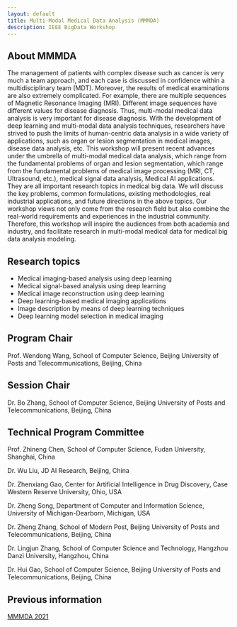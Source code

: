 ```yaml
---
layout: default
title: Multi-Modal Medical Data Analysis (MMMDA)
description: IEEE BigData Workshop
---
```


## About MMMDA

The management of patients with complex disease such as cancer is very much a team approach, and each case is discussed in confidence within a multidisciplinary team (MDT). Moreover, the results of medical examinations are also extremely complicated. For example, there are multiple sequences of Magnetic Resonance Imaging (MRI). Different image sequences have different values for disease diagnosis. Thus, multi-modal medical data analysis is very important for disease diagnosis. With the development of deep learning and multi-modal data analysis techniques, researchers have strived to push the limits of human-centric data analysis in a wide variety of applications, such as organ or lesion segmentation in medical images, disease data analysis, etc. This workshop will present recent advances under the umbrella of multi-modal medical data analysis, which range from the fundamental problems of organ and lesion segmentation, which range from the fundamental problems of medical image processing (MRI, CT, Ultrasound, etc.), medical signal data analysis, Medical AI applications. They are all important research topics in medical big data. We will discuss the key problems, common formulations, existing methodologies, real industrial applications, and future directions in the above topics. Our workshop views not only come from the research field but also combine the real-world requirements and experiences in the industrial community. Therefore, this workshop will inspire the audiences from both academia and industry, and facilitate research in multi-modal medical data for medical big data analysis modeling.

## Research topics

- Medical imaging-based analysis using deep learning
- Medical signal-based analysis using deep learning
- Medical image reconstruction using deep learning
- Deep learning-based medical imaging applications
- Image description by means of deep learning techniques
- Deep learning model selection in medical imaging

## Program Chair

Prof. Wendong Wang, School of Computer Science, Beijing University of Posts and Telecommunications, Beijing, China

## Session Chair

Dr. Bo Zhang, School of Computer Science, Beijing University of Posts and Telecommunications, Beijing, China

## Technical Program Committee

Prof. Zhineng Chen, School of Computer Science, Fudan University, Shanghai, China

Dr. Wu Liu, JD AI Research, Beijing, China

Dr. Zhenxiang Gao, Center for Artificial Intelligence in Drug Discovery, Case Western Reserve University, Ohio, USA

Dr. Zheng Song, Department of Computer and Information Science, University of Michigan-Dearborn, Michigan, USA

Dr. Zheng Zhang, School of Modern Post, Beijing University of Posts and Telecommunications, Beijing, China

Dr. Lingjun Zhang, School of Computer Science and Technology, Hangzhou Danzi University, Hangzhou, China

Dr. Hui Gao, School of Computer Science, Beijing University of Posts and Telecommunications, Beijing, China

## Previous information

[MMMDA 2021](https://mmmda.bupt.cc/2021.html)
